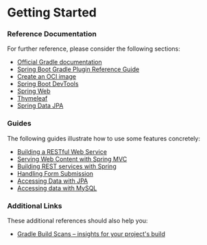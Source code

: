 # Getting Started

### Reference Documentation
For further reference, please consider the following sections:

* [Official Gradle documentation](https://docs.gradle.org)
* [Spring Boot Gradle Plugin Reference Guide](https://docs.spring.io/spring-boot/docs/3.2.9/gradle-plugin/reference/html/)
* [Create an OCI image](https://docs.spring.io/spring-boot/docs/3.2.9/gradle-plugin/reference/html/#build-image)
* [Spring Boot DevTools](https://docs.spring.io/spring-boot/docs/3.2.9/reference/htmlsingle/index.html#using.devtools)
* [Spring Web](https://docs.spring.io/spring-boot/docs/3.2.9/reference/htmlsingle/index.html#web)
* [Thymeleaf](https://docs.spring.io/spring-boot/docs/3.2.9/reference/htmlsingle/index.html#web.servlet.spring-mvc.template-engines)
* [Spring Data JPA](https://docs.spring.io/spring-boot/docs/3.2.9/reference/htmlsingle/index.html#data.sql.jpa-and-spring-data)

### Guides
The following guides illustrate how to use some features concretely:

* [Building a RESTful Web Service](https://spring.io/guides/gs/rest-service/)
* [Serving Web Content with Spring MVC](https://spring.io/guides/gs/serving-web-content/)
* [Building REST services with Spring](https://spring.io/guides/tutorials/rest/)
* [Handling Form Submission](https://spring.io/guides/gs/handling-form-submission/)
* [Accessing Data with JPA](https://spring.io/guides/gs/accessing-data-jpa/)
* [Accessing data with MySQL](https://spring.io/guides/gs/accessing-data-mysql/)

### Additional Links
These additional references should also help you:

* [Gradle Build Scans – insights for your project's build](https://scans.gradle.com#gradle)

